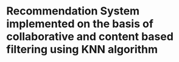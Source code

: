 # Recommendation System implemented on the basis of collaborative and content based filtering using KNN algorithm 
